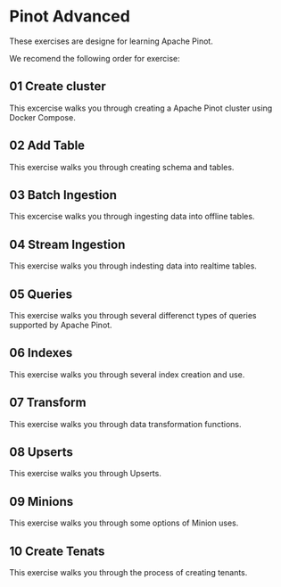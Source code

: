 # Pinot Advanced

These exercises are designe for learning Apache Pinot.

We recomend the following order for exercise:

## 01 Create cluster

This excercise walks you through creating a Apache Pinot cluster using Docker Compose.

## 02 Add Table

This exercise walks you through creating schema and tables.

## 03 Batch Ingestion

This excercise walks you through ingesting data into offline tables.

## 04 Stream Ingestion

This exercise walks you through indesting data into realtime tables.

## 05 Queries

This exercise walks you through several differenct types of queries supported by Apache Pinot.

## 06 Indexes

This exercise walks you through several index creation and use.

## 07 Transform

This exercise walks you through data transformation functions.

## 08 Upserts

This exercise walks you through Upserts.

## 09 Minions

This exercise walks you through some options of Minion uses.

## 10 Create Tenats

This exercise walks you through the process of creating tenants.